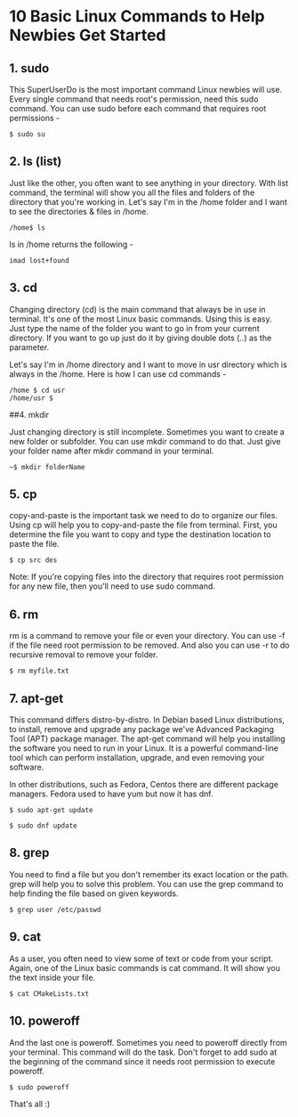 # 10 Basic Linux Commands to Help Newbies Get Started

## 1. sudo

This SuperUserDo is the most important command Linux newbies will use. Every single command that needs root's permission, need this sudo command. You can use sudo before each command that requires root permissions -

```$ sudo su```

## 2. ls (list)

Just like the other, you often want to see anything in your directory. With list command, the terminal will show you all the files and folders of the directory that you're working in. Let's say I'm in the /home folder and I want to see the directories & files in /home.

```/home$ ls```

ls in /home returns the following -

```imad lost+found```

## 3. cd

Changing directory (cd) is the main command that always be in use in terminal. It's one of the most Linux basic commands. Using this is easy. Just type the name of the folder you want to go in from your current directory. If you want to go up just do it by giving double dots (..) as the parameter.

Let's say I'm in /home directory and I want to move in usr directory which is always in the /home. Here is how I can use cd commands -

```
/home $ cd usr
/home/usr $
```

##4. mkdir

Just changing directory is still incomplete. Sometimes you want to create a new folder or subfolder. You can use mkdir command to do that. Just give your folder name after mkdir command in your terminal.

```~$ mkdir folderName```

## 5. cp

copy-and-paste is the important task we need to do to organize our files. Using cp will help you to copy-and-paste the file from terminal. First, you determine the file you want to copy and type the destination location to paste the file.

```$ cp src des```

Note: If you're copying files into the directory that requires root permission for any new file, then you'll need to use sudo command.

## 6. rm

rm is a command to remove your file or even your directory. You can use -f if the file need root permission to be removed. And also you can use -r to do recursive removal to remove your folder.

```$ rm myfile.txt```

## 7. apt-get

This command differs distro-by-distro. In Debian based Linux distributions, to install, remove and upgrade any package we've Advanced Packaging Tool (APT) package manager. The apt-get command will help you installing the software you need to run in your Linux. It is a powerful command-line tool which can perform installation, upgrade, and even removing your software.

In other distributions, such as Fedora, Centos there are different package managers. Fedora used to have yum but now it has dnf. 

```$ sudo apt-get update```

```$ sudo dnf update```

## 8. grep

You need to find a file but you don't remember its exact location or the path. grep will help you to solve this problem. You can use the grep command to help finding the file based on given keywords.

```$ grep user /etc/passwd```

## 9. cat

As a user, you often need to view some of text or code from your script. Again, one of the Linux basic commands is cat command. It will show you the text inside your file.

```$ cat CMakeLists.txt```

## 10. poweroff

And the last one is poweroff. Sometimes you need to poweroff directly from your terminal. This command will do the task. Don't forget to add sudo at the beginning of the command since it needs root permission to execute poweroff.

```$ sudo poweroff```

That's all :)
